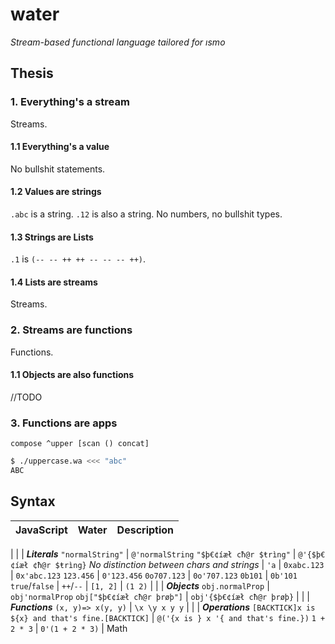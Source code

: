 # water

*Stream-based functional language tailored for ısmo*

## Thesis

### 1. Everything's a stream
Streams.

#### 1.1 Everything's a value
No bullshit statements.

#### 1.2 Values are strings
`.abc` is a string. `.12` is also a string. No numbers, no bullshit types.

#### 1.3 Strings are Lists
`.1` is `(-- -- ++ ++ -- -- -- ++)`.

#### 1.4 Lists are streams
Streams.

### 2. Streams are functions
Functions.

#### 1.1 Objects are also functions
//TODO

### 3. Functions are apps
```wa
compose ^upper [scan () concat]
```

```sh
$ ./uppercase.wa <<< "abc"
ABC
```

## Syntax
JavaScript | Water | Description
 --- | --- | ---
 |
 | | ***Literals***
`"normalString"` | `@'normalString`
`"$þ€¢íæł cħ@r $ŧrìng"` | `@'{$þ€¢íæł ¢ħ@r $ŧrìng}`
*No distinction between chars and strings* | `'a`
 |
`0xabc.123` | `0x'abc.123`
`123.456` | `0'123.456`
`0o707.123` | `0o'707.123`
`0b101` | `0b'101`
`true`/`false` | `++`/`--`
 |
`[1, 2]` | `(1 2)`
 |
 | | ***Objects***
`obj.normalProp` | `obj'normalProp`
`obj["$þ€¢íæł cħ@r þrøþ"]` | `obj'{$þ€¢íæł cħ@r þrøþ}`
 |
 | | ***Functions***
`(x, y)=> x(y, y)` | `\x \y x y y`
 |
 | | ***Operations***
`[BACKTICK]x is ${x} and that's fine.[BACKTICK]` | `@('{x is } x '{ and that's fine.})`
`1 + 2 * 3` | `0'(1 + 2 * 3)` | Math
